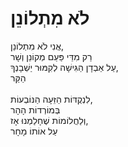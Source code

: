 # לֹא מִתְלוֹנֵן

אֲנִי לֹא מִתְלוֹנֵן,\
רַק מִדֵּי פַּעַם מְקוֹנֵן וְשָׁר\
עַל אַבְדָן הַגִּישָׁה לְקִמּוּר יַשְׁבָנְךָ,\
הַקַּר\
\
לִנְקֻדּוֹת הַזֵּעָה הַנּוֹבְעוֹת,\
בְּמוֹרְדוֹת הָהָר\
וְלַחֲלוֹמוֹת שֶׁחָלַמְנוּ אָז,\
עַל אוֹתוֹ מָחָר
